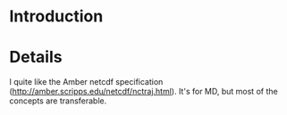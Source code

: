 # Introduction #



# Details #

I quite like the Amber netcdf specification (http://amber.scripps.edu/netcdf/nctraj.html). It's for MD, but most of the concepts are transferable.